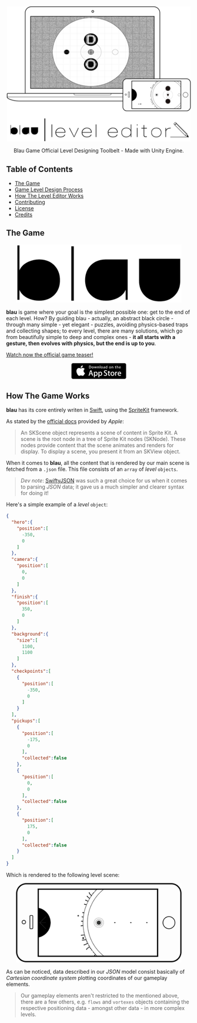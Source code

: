 <p align="center">
  <a href="www.blaugame.com">
    <img alt="Logo" src="docs/images/logo_editor.png" width="500px">
  </a>
</p>

<p align="center">
  Blau Game Official Level Designing Toolbelt - Made with Unity Engine.
</p>

## Table of Contents

- [The Game](#the-game)
- [Game Level Design Process](#game-level-design-process)
- [How The Level Editor Works](#how-the-level-editor-works)
- [Contributing](#contributing)
- [License](#license)
- [Credits](#credits)

## The Game

<p align="center">
  <a href="https://itunes.apple.com/br/app/blau/id1150066458">
    <img alt="Logo" src="docs/images/logo_game.png" width="450px">
  </a>
</p>

**blau** is game where your goal is the simplest possible one: get to the end 
of each level. How? By guiding blau - actually, an abstract black circle - 
through many simple - yet elegant - puzzles, avoiding physics-based traps and collecting shapes; to every level, there are many solutions, which go from beautifully simple to deep and complex ones - **it all starts with a gesture, 
then evolves with physics, but the end is up to you**.

[Watch now the official game teaser!](https://www.youtube.com/watch?v=kNVg4-tiJzA)

<p align="center">
  <a href="https://itunes.apple.com/br/app/blau/id1150066458">
    <img alt="Download on the App Store" src="docs/images/badge.png" width="150px">
  </a>
</p>

## How The Game Works

**blau** has its core entirely writen in [Swift](https://developer.apple.com/swift/), using the [SpriteKit](https://developer.apple.com/spritekit/) framework.

As stated by the [official docs](https://developer.apple.com/reference/spritekit/skscene) provided by *Apple*:

> An SKScene object represents a scene of content in Sprite Kit. A scene is the root node in a tree of Sprite Kit nodes (SKNode). These nodes provide content that the scene animates and renders for display. To display a scene, you present it from an SKView object.

When it comes to **blau**, all the content that is rendered by our main scene is
fetched from a `.json` file. This file consists of an `array` of *level* 
`objects`.

> *Dev note*: [SwiftyJSON](https://github.com/SwiftyJSON/SwiftyJSON) was such 
a great choice for us when it comes to parsing *JSON* data; it gave us a much 
simpler and clearer syntax for doing it!

Here's a simple example of a *level* `object`:

```json
{
  "hero":{
    "position":[
      -350,
      0
    ]
  },
  "camera":{
    "position":[
      0,
      0
    ]
  },
  "finish":{
    "position":[
      350,
      0
    ]
  },
  "background":{
    "size":[
      1100,
      1100
    ]
  },
  "checkpoints":[
    {
      "position":[
        -350,
        0
      ]
    }
  ],
  "pickups":[
    {
      "position":[
        -175,
        0
      ],
      "collected":false
    },
    {
      "position":[
        0,
        0
      ],
      "collected":false
    },
    {
      "position":[
        175,
        0
      ],
      "collected":false
    }
  ]
}
```

Which is rendered to the following level scene:

<p align="center">
  <img alt="Level 1" src="docs/images/demo_level_1.png" width="450px">
</p>

As can be noticed, data described in our *JSON* model consist basically of
*Cartesian coordinate system* plotting coordinates of our gameplay elements.

> Our gameplay elements aren't restricted to the mentioned above, there are 
a few others, e.g. `flows` and `vortexes` objects containing the respective positioning data - amongst other data - in more complex levels. 